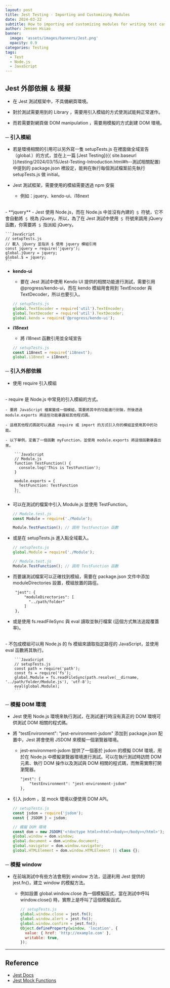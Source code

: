 ```yaml
---
layout: post
title: Jest Testing - Importing and Customizing Modules
date: 2024-03-22
subtitle: How to importing and customizing modules for writing test case of unit testing.
author: Jensen Hsiao
banner:
  image: 'assets/images/banners/Jest.png'
  opacity: 0.9
categories: Testing
tags:
  - Test
  - Node.js
  - JavaScript
--- 
```

## Jest 外部依賴 ＆ 模擬

- 在 Jest 測試框架中，不具備網頁環境。  

- 對於測試需要用到的 Library ，需要用引入模組的方式使測試能夠正常運作。  

- 而若需要對網頁做 DOM manipulation ，需要用模擬的方式創建 DOM 環境。  

### ─ 引入模組  

-  若是環境相關的引用可以另外寫一隻 setupTests.js 在裡面做全域宣告（global.）的方式，並在上一篇 [Jest Testing]({{ site.baseurl }}/testing/2024/03/15/Jest-Testing-Introduction.html#h--測試相關配置) 中提到的 package.json 裡設定，能夠在執行每個測試檔案前先執行 setupTests.js 做 initial。  

- Jest 測試框架，需要使用的模組需要透過 npm 安裝  
    - 例如：jquery、kendo-ui、i18next  
<br>
- **jquery**  
    - Jest 使用 Node.js，而在 Node.js 中並沒有內建的 ﹩ 符號，它不會自動將 ﹩ 視為 jQuery。所以，為了在 Jest 測試中使用 ﹩ 符號來調用 jQuery 函數，你需要將 ﹩ 指派給 jQuery。  
    
    ```JavaScript
    // setupTests.js
    // 載入 jQuery 並指派 $ 使用 jquery 模組引用
    const jquery = require('jquery');
    global.jQuery = jquery;
    global.$ = jquery;
    ```

- **kendo-ui**  
    - 要在 Jest 測試中使用 Kendo UI 提供的相關功能進行測試，需要引用 @progress/kendo-ui，而在 kendo 模組用會用到 TextEncoder 與 TextDecoder，所以也要引入。  
    
    ```JavaScript
    // setupTests.js
    global.TextEncoder = require('util').TextEncoder;
    global.TextDecoder = require('util').TextDecoder;
    global.kendo = require('@progress/kendo-ui');
    ```

- **i18next**  
    - 將 i18next 函數引用並全域宣告  
    
    ```JavaScript
    // setupTests.js
    const i18next = require('i18next');
    global.i18next = i18next;
    ```
    

### ─ 引入外部依賴  

- 使用 require 引入模組  
<br>
    - require 是 Node.js 中常見的引入模組的方式。  

    - 要將 JavaScript 檔案變成一個模組，需要將其中的功能進行封裝，然後透過 module.exports 將這些功能暴露給其他程式碼。
    
    - 這樣其他程式碼就可以通過 require 或 import 的方式引入你的模組並使用其中的功能。
    
    - 以下舉例，定義了一個函數 myFunction，並使用 module.exports 將這個函數暴露出來。
    
        ```JavaScript
        // Module.js
        function TestFunction() {
          console.log('This is TestFunction');
        }

        module.exports = {
          TestFunction: TestFunction
        };
        ```

   - 可以在測試的檔案中引入 Module.js 並使用 TestFunction。  
   
        ```JavaScript
        // Module.test.js
        const Module = require('./Module');

        Module.TestFunction(); // 調用 TestFunction 函數
        ```

   - 或是在 setupTests.js 進入點全域載入。  
   
        ```JavaScript
        // setupTests.js
        global.Module = require('./Module');

        // Module.test.js
        Module.TestFunction(); // 調用 TestFunction 函數
        ```

   - 而要讓測試檔案可以正確找到模組，需要在 package.json 文件中添加 moduleDirectories 設置，模組放置的路徑。  
   
       ```XML
        "jest": {
            "moduleDirectories": [
              "../path/folder"
            ]
        },
       ```

- 或是使用 fs.readFileSync 與 eval 讀取並執行檔案 (這個方式無法追蹤覆蓋率)。  
<br>
    - 不包成模組可以用 Node.js 的 fs 模組來讀取指定路徑的 JavaScript，並使用 eval 函數將其執行。  
    
        ```JavaScript
        // setupTests.js
        const path = require('path');
        const fs = require('fs');
        global.Module = fs.readFileSync(path.resolve(__dirname, '../path/folder/Module.js'), 'utf-8');
        eval(global.Module);
        ```
   
    
### ─ 模擬 DOM 環境  

- Jest 使用 Node.js 環境來執行測試，在測試運行時沒有真正的 DOM 環境可供測試 DOM 相關的程式碼。  

- 將 "testEnvironment": "jest-environment-jsdom" 添加到 package.json 配置中，Jest 將會使用 JSDOM 來模擬一個瀏覽器環境。  

    - jest-environment-jsdom 提供了一個基於 jsdom 的模擬 DOM 環境，用於在 Node.js 中模擬瀏覽器環境進行測試。可以在執行測試時訪問 DOM 元素、執行 DOM 操作以及測試與 DOM 相關的程式碼，而無需實際打開瀏覽器。  

        ```XML
        "jest": {
            "testEnvironment": "jest-environment-jsdom"
        },
        ```

- 引入 jsdom ，並 mock 環境以便使用 DOM API。  

    ```JavaScript
    // setupTests.js
    const jsdom = require('jsdom');
    const { JSDOM } = jsdom;

    // 模擬 DOM 環境
    const dom = new JSDOM('<!doctype html><html><body></body></html>');
    global.window = dom.window;
    global.document = dom.window.document;
    global.navigator = dom.window.navigator;
    global.HTMLElement = dom.window.HTMLElement || class {};
    ```


### ─ 模擬 window  

- 在前端測試中有些方法會用到 window 方法，這邊利用 Jest 提供的 jest.fn()，建立 window 的模擬方法。  
    
    - 例如設置 global.window.close 為一個模擬函式，當在測試中呼叫 window.close() 時，實際上是呼叫了這個模擬函式。  
    
        ```JavaScript
        // setupTests.js
        global.window.close = jest.fn();
        global.window.alert = jest.fn();
        global.window.confirm = jest.fn();
        Object.defineProperty(window, 'location', {
          value: { href: 'http://example.com' },
          writable: true,
        });
        ```

---

## Reference  
- [Jest Docs](https://jestjs.io/docs/getting-started)  
- [Jest Mock Functions](https://jestjs.io/docs/mock-functions)  
